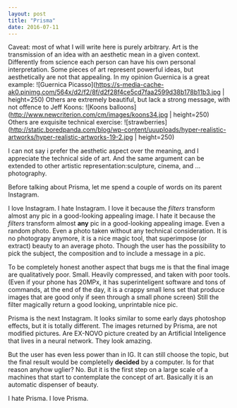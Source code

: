 ```yaml
---
layout: post
title: "Prisma"
date: 2016-07-11
---
```

Caveat: most of what I will write here is purely arbitrary. 
Art is the transmission of an idea with an aesthetic mean in a given context. Differently from science each person can have his own personal interpretation.
Some pieces of art represent powerful ideas, but aesthetically are not that appealing. 
In my opinion Guernica is a great example:
![Guernica Picasso](https://s-media-cache-ak0.pinimg.com/564x/d2/f2/8f/d2f28f4ce5cd7faa2599d38b178b11b3.jpg | height=250)
Others are extremely beautiful, but lack a strong message, with not offence to Jeff Koons:
![Koons balloons](http://www.newcriterion.com/cm/images/koons34.jpg | height=250) 
Others are exquisite technical exercise:
![strawberries](http://static.boredpanda.com/blog/wp-content/uuuploads/hyper-realistic-artworks/hyper-realistic-artworks-19-2.jpg | height=250)

I can not say i prefer the aesthetic aspect over the meaning, and I appreciate the technical side of art. And the same argument can be extended to other artistic representation:sculpture, cinema, and ... photography.

Before talking about Prisma, let me spend a couple of words on its parent Instagram.

I love Instagram. I hate Instagram. 
I love it because the _filters_ transform almost any pic in a good-looking appealing image.
I hate it because the _filters_ transform almost **any** pic in a good-looking appealing image. Even a random photo. Even a photo taken without any technical consideration.
It is no photograpy anymore, it is a nice magic tool, that superimpose (or extract) beauty to an average photo.
Though the user  has the possibility to pick the subject, the composition and to include a message in a pic.

To be completely honest another aspect that bugs me is that the final image are qualitatively poor. Small. Heavily compressed, and taken with poor tools.
(Even if your phone has 20MPx, it has superinteligent software and tons of commands, at the end of the day, it is a crappy small lens set that produce images that are good only if seen through a small phone screen)
Still the filter magically return a good looking, unprintable nice pic.


Prisma is the next Instagram. It looks similar to some early days photoshop effects, but it is totally different.
The images returned by Prisma, are not modified pictures. Are EX-NOVO picture created by an Artificial Inteligence that lives in a neural network.
They look amazing.

But the user has even less power than in IG. It can still choose the topic, but the final result would be completelly **decided** by a computer.
Is for that reason anyhow uglier? No.
But it is the first step on a large scale of a machines that start to contemplate the concept of art. Basically it is an automatic dispenser of beauty.

I hate Prisma. I love Prisma.
 
